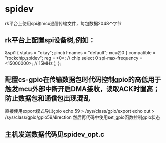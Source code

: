 # spidev
rk平台上使用spi和mcu通信传输文件，每包数据2048个字节
## rk平台上配置spi设备树,例如：
&spi1 {
        status = "okay";
        pinctrl-names = "default";
        mcu@0 {
                compatible = "rockchip,spidev";
                reg = <0>;  // chip select 0
                spi-max-frequency = <15000000>; // 15MHz
        };
};
## 配置cs-gpio在传输数据包时代码控制gpio的高低用于触发mcu外部中断开启DMA接收，读取ACK时置高；防止数据包和通信包出现混乱
直接使用export模式导出gpio
echo 59 > /sys/class/gpio/export
echo out > /sys/class/gpio/gpio59/direction 
然后再代码中使用set_gpio函数控制gpio状态
## 主机发送数据代码见spidev_opt.c

